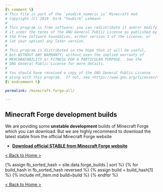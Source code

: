 ```yaml
---
{% comment %}
# This file is part of the `youdirk_numeric_io` Minecraft mod
# Copyright (C) 2019  Dirk "YouDirk" Lehmann
#
# This program is free software: you can redistribute it and/or modify
# it under the terms of the GNU General Public License as published by
# the Free Software Foundation, either version 3 of the License, or
# (at your option) any later version.
#
# This program is distributed in the hope that it will be useful,
# but WITHOUT ANY WARRANTY; without even the implied warranty of
# MERCHANTABILITY or FITNESS FOR A PARTICULAR PURPOSE.  See the
# GNU General Public License for more details.
#
# You should have received a copy of the GNU General Public License
# along with this program.  If not, see <https://www.gnu.org/licenses/>.
{% endcomment %}

permalink: /minecraft-forge-all/

---
```


Minecraft Forge development builds
----------------------------------

We are poviding some **unstable development** builds of Minecraft
Forge which you can download.  But we are highly recommend to download
the latest stable from the official Minecraft Forge website

* **[Download official STABLE from Minecraft Forge website
  ](https://files.minecraftforge.net/)**

<span class="more">[< Back to Home >](.)</span>

{% assign fb_sorted_hash = site.data.forge_builds | sort %}
{% for build_hash in fb_sorted_hash reversed %}
{% assign build = build_hash[1] %}
{% include mf_item.md build=build %}
{% endfor %}

<span class="more">[< Back to Home >](.)</span>

